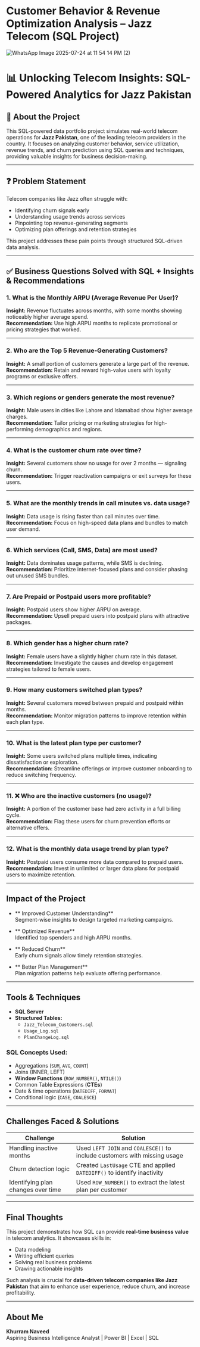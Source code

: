 # Customer Behavior & Revenue Optimization Analysis – Jazz Telecom (SQL Project)

![WhatsApp Image 2025-07-24 at 11 54 14 PM (2)](https://github.com/user-attachments/assets/82507cf8-8baf-41c9-bfe9-99613592f1d6)

# 📊 Unlocking Telecom Insights: SQL-Powered Analytics for Jazz Pakistan

## 🧠 About the Project  
This SQL-powered data portfolio project simulates real-world telecom operations for **Jazz Pakistan**, one of the leading telecom providers in the country. It focuses on analyzing customer behavior, service utilization, revenue trends, and churn prediction using SQL queries and techniques, providing valuable insights for business decision-making.

---

## ❓ Problem Statement  
Telecom companies like Jazz often struggle with:
- Identifying churn signals early  
- Understanding usage trends across services  
- Pinpointing top revenue-generating segments  
- Optimizing plan offerings and retention strategies  

This project addresses these pain points through structured SQL-driven data analysis.

---

## ✅ Business Questions Solved with SQL + Insights & Recommendations

### 1. What is the Monthly ARPU (Average Revenue Per User)?
**Insight:** Revenue fluctuates across months, with some months showing noticeably higher average spend.  
**Recommendation:** Use high ARPU months to replicate promotional or pricing strategies that worked.

---

### 2. Who are the Top 5 Revenue-Generating Customers?
**Insight:** A small portion of customers generate a large part of the revenue.  
**Recommendation:** Retain and reward high-value users with loyalty programs or exclusive offers.

---

### 3. Which regions or genders generate the most revenue?
**Insight:** Male users in cities like Lahore and Islamabad show higher average charges.  
**Recommendation:** Tailor pricing or marketing strategies for high-performing demographics and regions.

---

### 4. What is the customer churn rate over time?
**Insight:** Several customers show no usage for over 2 months — signaling churn.  
**Recommendation:** Trigger reactivation campaigns or exit surveys for these users.

---

### 5.  What are the monthly trends in call minutes vs. data usage?
**Insight:** Data usage is rising faster than call minutes over time.  
**Recommendation:** Focus on high-speed data plans and bundles to match user demand.

---

### 6.  Which services (Call, SMS, Data) are most used?
**Insight:** Data dominates usage patterns, while SMS is declining.  
**Recommendation:** Prioritize internet-focused plans and consider phasing out unused SMS bundles.

---

### 7.  Are Prepaid or Postpaid users more profitable?
**Insight:** Postpaid users show higher ARPU on average.  
**Recommendation:** Upsell prepaid users into postpaid plans with attractive packages.

---

### 8.  Which gender has a higher churn rate?
**Insight:** Female users have a slightly higher churn rate in this dataset.  
**Recommendation:** Investigate the causes and develop engagement strategies tailored to female users.

---

### 9.  How many customers switched plan types?
**Insight:** Several customers moved between prepaid and postpaid within months.  
**Recommendation:** Monitor migration patterns to improve retention within each plan type.

---

### 10.  What is the latest plan type per customer?
**Insight:** Some users switched plans multiple times, indicating dissatisfaction or exploration.  
**Recommendation:** Streamline offerings or improve customer onboarding to reduce switching frequency.

---

### 11. ❌ Who are the inactive customers (no usage)?
**Insight:** A portion of the customer base had zero activity in a full billing cycle.  
**Recommendation:** Flag these users for churn prevention efforts or alternative offers.

---

### 12.  What is the monthly data usage trend by plan type?
**Insight:** Postpaid users consume more data compared to prepaid users.  
**Recommendation:** Invest in unlimited or larger data plans for postpaid users to maximize retention.

---

##  Impact of the Project

- ** Improved Customer Understanding**  
  Segment-wise insights to design targeted marketing campaigns.

- ** Optimized Revenue**  
  Identified top spenders and high ARPU months.

- ** Reduced Churn**  
  Early churn signals allow timely retention strategies.

- ** Better Plan Management**  
  Plan migration patterns help evaluate offering performance.

---

## Tools & Techniques

- **SQL Server**
- **Structured Tables:**
  - `Jazz_Telecom_Customers.sql`
  - `Usage_Log.sql`
  - `PlanChangeLog.sql`

### SQL Concepts Used:

- Aggregations (`SUM`, `AVG`, `COUNT`)
- Joins (INNER, LEFT)
- **Window Functions** (`ROW_NUMBER()`, `NTILE()`)
- Common Table Expressions (**CTEs**)
- Date & time operations (`DATEDIFF`, `FORMAT`)
- Conditional logic (`CASE`, `COALESCE`)

---

## Challenges Faced & Solutions

| **Challenge**                        | **Solution**                                                                 |
|-------------------------------------|------------------------------------------------------------------------------|
| Handling inactive months            | Used `LEFT JOIN` and `COALESCE()` to include customers with missing usage   |
| Churn detection logic               | Created `LastUsage` CTE and applied `DATEDIFF()` to identify inactivity     |
| Identifying plan changes over time  | Used `ROW_NUMBER()` to extract the latest plan per customer                 |

---

##  Final Thoughts

This project demonstrates how SQL can provide **real-time business value** in telecom analytics. It showcases skills in:

- Data modeling  
- Writing efficient queries  
- Solving real business problems  
- Drawing actionable insights

Such analysis is crucial for **data-driven telecom companies like Jazz Pakistan** that aim to enhance user experience, reduce churn, and increase profitability.

---

## About Me

**Khurram Naveed**  
Aspiring Business Intelligence Analyst | Power BI | Excel | SQL  


